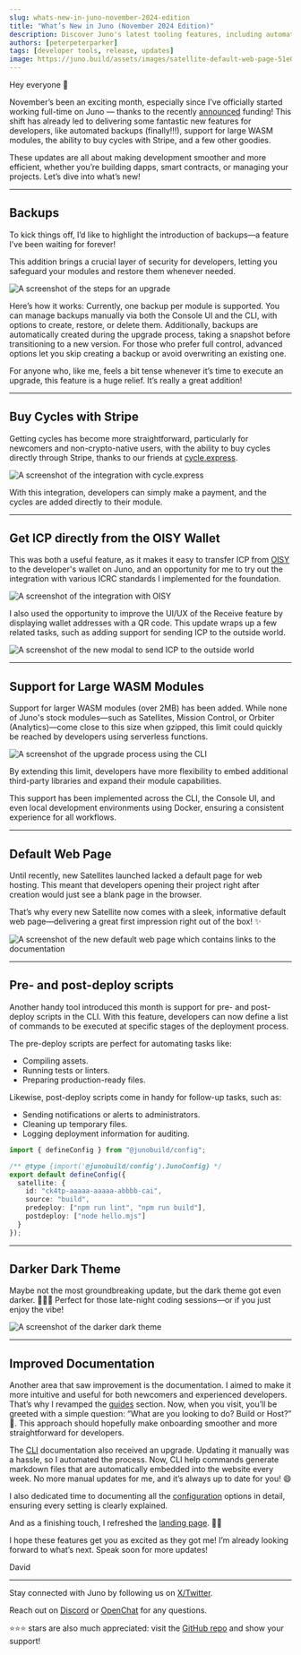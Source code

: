 ```yaml
---
slug: whats-new-in-juno-november-2024-edition
title: "What’s New in Juno (November 2024 Edition)"
description: Discover Juno's latest tooling features, including automated backups, support for large WASM modules, and the ability to buy cycles with Stripe.
authors: [peterpeterparker]
tags: [developer tools, release, updates]
image: https://juno.build/assets/images/satellite-default-web-page-51e0f6ca60bd6781344ef5abb33395ea.png
---
```


Hey everyone 👋

November’s been an exciting month, especially since I’ve officially started working full-time on Juno — thanks to the recently [announced](/blog/a-new-chapter-awakens) funding! This shift has already led to delivering some fantastic new features for developers, like automated backups (finally!!!), support for large WASM modules, the ability to buy cycles with Stripe, and a few other goodies.

These updates are all about making development smoother and more efficient, whether you’re building dapps, smart contracts, or managing your projects. Let’s dive into what’s new!

---

## Backups

To kick things off, I’d like to highlight the introduction of backups—a feature I’ve been waiting for forever!

This addition brings a crucial layer of security for developers, letting you safeguard your modules and restore them whenever needed.

![A screenshot of the steps for an upgrade](./upgrade-backup.png)

Here’s how it works: Currently, one backup per module is supported. You can manage backups manually via both the Console UI and the CLI, with options to create, restore, or delete them. Additionally, backups are automatically created during the upgrade process, taking a snapshot before transitioning to a new version. For those who prefer full control, advanced options let you skip creating a backup or avoid overwriting an existing one.

For anyone who, like me, feels a bit tense whenever it’s time to execute an upgrade, this feature is a huge relief. It’s really a great addition!

---

## Buy Cycles with Stripe

Getting cycles has become more straightforward, particularly for newcomers and non-crypto-native users, with the ability to buy cycles directly through Stripe, thanks to our friends at [cycle.express](https://cycle.express).

![A screenshot of the integration with cycle.express](./cycle-express.png)

With this integration, developers can simply make a payment, and the cycles are added directly to their module.

---

## Get ICP directly from the OISY Wallet

This was both a useful feature, as it makes it easy to transfer ICP from [OISY](https://oisy.com) to the developer's wallet on Juno, and an opportunity for me to try out the integration with various ICRC standards I implemented for the foundation.

![A screenshot of the integration with OISY](./oisy.png)

I also used the opportunity to improve the UI/UX of the Receive feature by displaying wallet addresses with a QR code. This update wraps up a few related tasks, such as adding support for sending ICP to the outside world.

![A screenshot of the new modal to send ICP to the outside world](./wallet-send.png)

---

## Support for Large WASM Modules

Support for larger WASM modules (over 2MB) has been added. While none of Juno's stock modules—such as Satellites, Mission Control, or Orbiter (Analytics)—come close to this size when gzipped, this limit could quickly be reached by developers using serverless functions.

![A screenshot of the upgrade process using the CLI](./cli-upgrade-cmd.png)

By extending this limit, developers have more flexibility to embed additional third-party libraries and expand their module capabilities.

This support has been implemented across the CLI, the Console UI, and even local development environments using Docker, ensuring a consistent experience for all workflows.

---

## Default Web Page

Until recently, new Satellites launched lacked a default page for web hosting. This meant that developers opening their project right after creation would just see a blank page in the browser.

That’s why every new Satellite now comes with a sleek, informative default web page—delivering a great first impression right out of the box! ✨

![A screenshot of the new default web page which contains links to the documentation](./satellite-default-web-page.png)

---

## Pre- and post-deploy scripts

Another handy tool introduced this month is support for pre- and post-deploy scripts in the CLI. With this feature, developers can now define a list of commands to be executed at specific stages of the deployment process.

The pre-deploy scripts are perfect for automating tasks like:

- Compiling assets.
- Running tests or linters.
- Preparing production-ready files.

Likewise, post-deploy scripts come in handy for follow-up tasks, such as:

- Sending notifications or alerts to administrators.
- Cleaning up temporary files.
- Logging deployment information for auditing.

```typescript
import { defineConfig } from "@junobuild/config";

/** @type {import('@junobuild/config').JunoConfig} */
export default defineConfig({
  satellite: {
    id: "ck4tp-aaaaa-aaaaa-abbbb-cai",
    source: "build",
    predeploy: ["npm run lint", "npm run build"],
    postdeploy: ["node hello.mjs"]
  }
});
```

---

## Darker Dark Theme

Maybe not the most groundbreaking update, but the dark theme got even darker. 🧛‍♂️🦇 Perfect for those late-night coding sessions—or if you just enjoy the vibe!

![A screenshot of the darker dark theme](./darker-mode.png)

---

## Improved Documentation

Another area that saw improvement is the documentation. I aimed to make it more intuitive and useful for both newcomers and experienced developers. That’s why I revamped the [guides](https://juno.build/docs/category/guides-and-examples) section. Now, when you visit, you’ll be greeted with a simple question: “What are you looking to do? Build or Host?” 🎯. This approach should hopefully make onboarding smoother and more straightforward for developers.

The [CLI](https://juno.build/docs/miscellaneous/cli) documentation also received an upgrade. Updating it manually was a hassle, so I automated the process. Now, CLI help commands generate markdown files that are automatically embedded into the website every week. No more manual updates for me, and it’s always up to date for you! 😄

I also dedicated time to documenting all the [configuration](https://juno.build/docs/miscellaneous/configuration) options in detail, ensuring every setting is clearly explained.

And as a finishing touch, I refreshed the [landing page](https://juno.build/). 👨‍🎨

I hope these features get you as excited as they got me! I’m already looking forward to what’s next. Speak soon for more updates!

David

---

Stay connected with Juno by following us on [X/Twitter](https://twitter.com/junobuild).

Reach out on [Discord](https://discord.gg/wHZ57Z2RAG) or [OpenChat](https://oc.app/community/vxgpi-nqaaa-aaaar-ar4lq-cai/?ref=xanzv-uaaaa-aaaaf-aneba-cai) for any questions.

⭐️⭐️⭐️ stars are also much appreciated: visit the [GitHub repo](https://github.com/junobuild/juno) and show your support!
